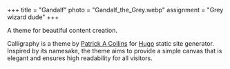 +++
title = "Gandalf"
photo = "Gandalf_the_Grey.webp"
assignment = "Grey wizard dude"
+++

A theme for beautiful content creation.
<!--more-->
Calligraphy is a theme by [Patrick A Collins](https://pacollins.com/) for [Hugo](https://gohugo.io/) static site generator. Inspired by its namesake, the theme aims to
provide a simple canvas that is elegant and ensures high readability for all
visitors.
